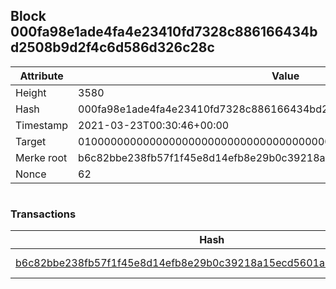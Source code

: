 ## Block 000fa98e1ade4fa4e23410fd7328c886166434bd2508b9d2f4c6d586d326c28c

Attribute | Value
--- | ---
Height | 3580
Hash | 000fa98e1ade4fa4e23410fd7328c886166434bd2508b9d2f4c6d586d326c28c
Timestamp | 2021-03-23T00:30:46+00:00
Target | 0100000000000000000000000000000000000000000000000000000000000000
Merke root | b6c82bbe238fb57f1f45e8d14efb8e29b0c39218a15ecd5601a699a205212270
Nonce | 62

```

```

### Transactions

Hash | Amount
--- | ---
[b6c82bbe238fb57f1f45e8d14efb8e29b0c39218a15ecd5601a699a205212270](b6c82bbe238fb57f1f45e8d14efb8e29b0c39218a15ecd5601a699a205212270.md) | 10.00000000 SKEPTI 
